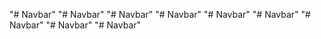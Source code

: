 "# Navbar" 
"# Navbar" 
"# Navbar" 
"# Navbar" 
"# Navbar" 
"# Navbar" 
"# Navbar" 
"# Navbar" 
"# Navbar" 
